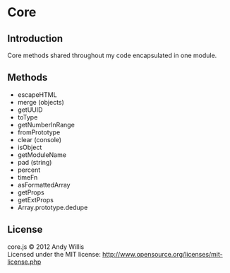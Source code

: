 # Core

## Introduction

Core methods shared throughout my code encapsulated in one module.

## Methods

* escapeHTML
* merge (objects)
* getUUID
* toType
* getNumberInRange
* fromPrototype
* clear (console)
* isObject
* getModuleName
* pad (string)
* percent
* timeFn
* asFormattedArray
* getProps
* getExtProps
* Array.prototype.dedupe

## License
core.js &copy; 2012 Andy Willis  
Licensed under the MIT license: http://www.opensource.org/licenses/mit-license.php